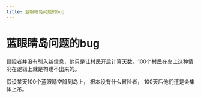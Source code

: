 ```yaml
---
title: 蓝眼睛岛问题的bug
---
```


# 蓝眼睛岛问题的bug
冒险者并没有引入新信息，他只是让村民开启计算天数。100个村民在岛上这种情况在逻辑上就是构建不出来的。

假设某天100个蓝眼睛空降到岛上， 根本没有什么冒险者， 100天后他们还是会集体上吊。
